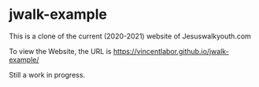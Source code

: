 # jwalk-example
This is a clone of the current (2020-2021) website of Jesuswalkyouth.com


To view the Website, the URL is https://vincentlabor.github.io/jwalk-example/

Still a work in progress.
